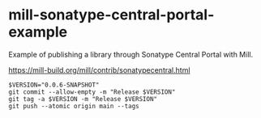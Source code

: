 # mill-sonatype-central-portal-example

Example of publishing a library through Sonatype Central Portal with Mill.

https://mill-build.org/mill/contrib/sonatypecentral.html

```shell
$VERSION="0.0.6-SNAPSHOT"
git commit --allow-empty -m "Release $VERSION"
git tag -a $VERSION -m "Release $VERSION"
git push --atomic origin main --tags
```

